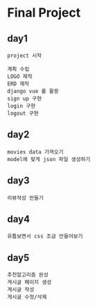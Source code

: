 # Final Project

## day1

```
project 시작

계획 수립
LOGO 제작
ERD 제작
django vue 를 활용
sign up 구현
login 구현
logout 구현

```



## day2

```
movies data 가져오기
model에 맞게 json 파일 생성하기
```



## day3

```
리뷰작성 만들기
```



## day4

```
유튭보면서 css 조금 만들어보기 
```



## day5

```
추천알고리즘 완성
게시글 페이지 생성
게시글 작성
게시글 수정/삭제
```



